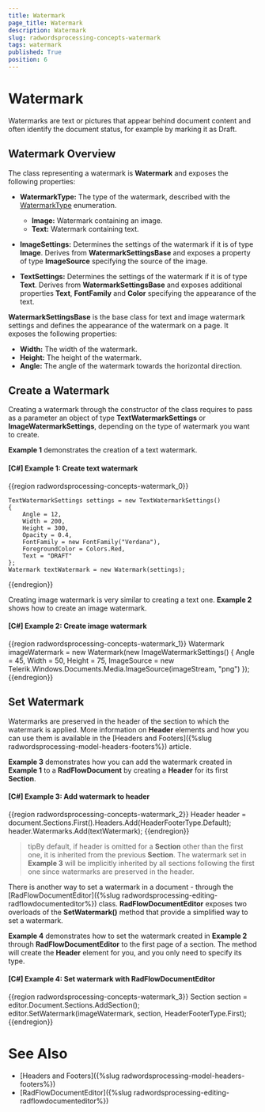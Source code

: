 ```yaml
---
title: Watermark
page_title: Watermark
description: Watermark
slug: radwordsprocessing-concepts-watermark
tags: watermark
published: True
position: 6
---
```


# Watermark


Watermarks are text or pictures that appear behind document content and often identify the document status, for example by marking it as Draft. 


## Watermark Overview


The class representing a watermark is __Watermark__ and exposes the following properties:

* __WatermarkType:__ The type of the watermark, described with the [WatermarkType](http://docs.telerik.com/devtools/document-processing/api/html/t_telerik_windows_documents_flow_model_watermarks_watermarktype.htm) enumeration.
	* __Image:__ Watermark containing an image.
	* __Text:__ Watermark containing text.
	
* __ImageSettings:__ Determines the settings of the watermark if it is of type __Image__. Derives from __WatermarkSettingsBase__ and exposes a property of type __ImageSource__ specifying the source of the image.

* __TextSettings:__ Determines the settings of the watermark if it is of type __Text__. Derives from __WatermarkSettingsBase__ and exposes additional properties __Text__, __FontFamily__ and __Color__ specifying the appearance of the text.


__WatermarkSettingsBase__ is the base class for text and image watermark settings and defines the appearance of the watermark on a page. It exposes the following properties:

* __Width:__ The width of the watermark.
* __Height:__ The height of the watermark.
* __Angle:__ The angle of the watermark towards the horizontal direction.


## Create a Watermark

Creating a watermark through the constructor of the class requires to pass as a parameter an object of type __TextWatermarkSettings__ or __ImageWatermarkSettings__, depending on the type of watermark you want to create.

__Example 1__ demonstrates the creation of a text watermark.


#### __[C#] Example 1: Create text watermark__

{{region radwordsprocessing-concepts-watermark_0}}

    TextWatermarkSettings settings = new TextWatermarkSettings()
    {
        Angle = 12,
        Width = 200,
        Height = 300,
        Opacity = 0.4,
        FontFamily = new FontFamily("Verdana"),
        ForegroundColor = Colors.Red,
        Text = "DRAFT"
    };
    Watermark textWatermark = new Watermark(settings);
{{endregion}}


Creating image watermark is very similar to creating a text one. __Example 2__ shows how to create an image watermark.


#### __[C#] Example 2: Create image watermark__

{{region radwordsprocessing-concepts-watermark_1}}
    Watermark imageWatermark = new Watermark(new ImageWatermarkSettings()
    {
        Angle = 45,
        Width = 50,
        Height = 75,
        ImageSource = new Telerik.Windows.Documents.Media.ImageSource(imageStream, "png")
    });
{{endregion}}


## Set Watermark 


Watermarks are preserved in the header of the section to which the watermark is applied. More information on __Header__ elements and how you can use them is available in the [Headers and Footers]({%slug radwordsprocessing-model-headers-footers%}) article.


__Example 3__ demonstrates how you can add the watermark created in __Example 1__ to a __RadFlowDocument__ by creating a __Header__ for its first __Section__.

#### __[C#] Example 3: Add watermark to header__

{{region radwordsprocessing-concepts-watermark_2}}
    Header header = document.Sections.First().Headers.Add(HeaderFooterType.Default);
    header.Watermarks.Add(textWatermark);
{{endregion}}

>tipBy default, if header is omitted for a __Section__ other than the first one, it is inherited from the previous __Section__. The watermark set in __Example 3__ will be implicitly inherited by all sections following the first one since watermarks are preserved in the header.


There is another way to set a watermark in a document - through the [RadFlowDocumentEditor]({%slug radwordsprocessing-editing-radflowdocumenteditor%}) class. __RadFlowDocumentEditor__ exposes two overloads of the __SetWatermark()__ method that provide a simplified way to set a watermark. 

__Example 4__ demonstrates how to set the watermark created in __Example 2__ through __RadFlowDocumentEditor__ to the first page of a section. The method will create the __Header__ element for you, and you only need to specify its type.


#### __[C#] Example 4: Set watermark with RadFlowDocumentEditor__

{{region radwordsprocessing-concepts-watermark_3}}
    Section section = editor.Document.Sections.AddSection();
    editor.SetWatermark(imageWatermark, section, HeaderFooterType.First);
{{endregion}}


# See Also

 * [Headers and Footers]({%slug radwordsprocessing-model-headers-footers%})
 * [RadFlowDocumentEditor]({%slug radwordsprocessing-editing-radflowdocumenteditor%})